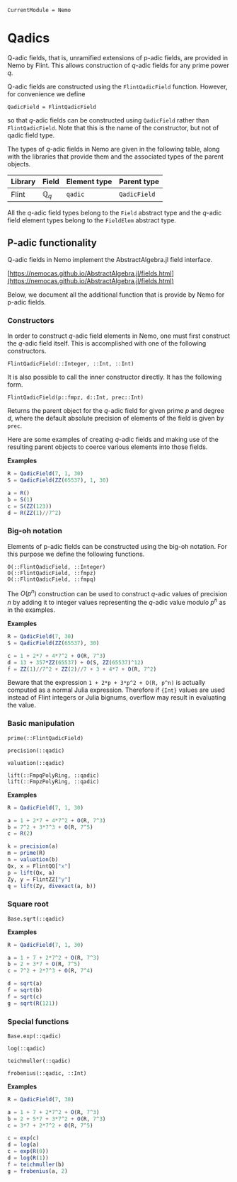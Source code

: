 ```@meta
CurrentModule = Nemo
```

# Qadics

Q-adic fields, that is, unramified extensions of p-adic fields, are provided in
Nemo by Flint. This allows construction of $q$-adic fields for any prime power
$q$.

Q-adic fields are constructed using the `FlintQadicField` function. However,
for convenience we define

```
QadicField = FlintQadicField
```

so that $q$-adic fields can be constructed using `QadicField` rather than
`FlintQadicField`. Note that this is the name of the constructor, but not of
qadic field type.

The types of $q$-adic fields in Nemo are given in the following table, along
with the libraries that provide them and the associated types of the parent
objects.

 Library | Field            | Element type | Parent type
---------|----------------|----------------|---------------------
Flint    | $\mathbb{Q}_q$ | `qadic`        | `QadicField`

All the $q$-adic field types belong to the `Field` abstract type and the
$q$-adic field element types belong to the `FieldElem` abstract type.

## P-adic functionality

Q-adic fields in Nemo implement the AbstractAlgebra.jl field interface.

[https://nemocas.github.io/AbstractAlgebra.jl/fields.html](https://nemocas.github.io/AbstractAlgebra.jl/fields.html)

Below, we document all the additional function that is provide by Nemo for p-adic
fields.

### Constructors

In order to construct $q$-adic field elements in Nemo, one must first construct
the $q$-adic field itself. This is accomplished with one of the following
constructors.

```@docs
FlintQadicField(::Integer, ::Int, ::Int)
```

It is also possible to call the inner constructor directly. It has the following
form.

```
FlintQadicField(p::fmpz, d::Int, prec::Int)
```

Returns the parent object for the $q$-adic field for given prime $p$ and degree
$d$, where the default absolute precision of elements of the field is given by
`prec`.

Here are some examples of creating $q$-adic fields and making use of the
resulting parent objects to coerce various elements into those fields.

**Examples**

```julia
R = QadicField(7, 1, 30)
S = QadicField(ZZ(65537), 1, 30)

a = R()
b = S(1)
c = S(ZZ(123))
d = R(ZZ(1)//7^2)
```

### Big-oh notation

Elements of p-adic fields can  be constructed using the big-oh notation. For this
purpose we define the following functions.

```@docs
O(::FlintQadicField, ::Integer)
O(::FlintQadicField, ::fmpz)
O(::FlintQadicField, ::fmpq)
```

The $O(p^n)$ construction can be used to construct $q$-adic values of precision
$n$ by adding it to integer values representing the $q$-adic value modulo
$p^n$ as in the examples.

**Examples**

```julia
R = QadicField(7, 30)
S = QadicField(ZZ(65537), 30)

c = 1 + 2*7 + 4*7^2 + O(R, 7^3)
d = 13 + 357*ZZ(65537) + O(S, ZZ(65537)^12)
f = ZZ(1)//7^2 + ZZ(2)//7 + 3 + 4*7 + O(R, 7^2)
```

Beware that the expression `1 + 2*p + 3*p^2 + O(R, p^n)` is actually computed
as a normal Julia expression. Therefore if `{Int}` values are used instead
of Flint integers or Julia bignums, overflow may result in evaluating the
value.

### Basic manipulation

```@docs
prime(::FlintQadicField)
```

```@docs
precision(::qadic)
```

```@docs
valuation(::qadic)
```

```@docs
lift(::FmpqPolyRing, ::qadic)
lift(::FmpzPolyRing, ::qadic)
```

**Examples**

```julia
R = QadicField(7, 1, 30)

a = 1 + 2*7 + 4*7^2 + O(R, 7^3)
b = 7^2 + 3*7^3 + O(R, 7^5)
c = R(2)

k = precision(a)
m = prime(R)
n = valuation(b)
Qx, x = FlintQQ["x"]
p = lift(Qx, a)
Zy, y = FlintZZ["y"]
q = lift(Zy, divexact(a, b))
```

### Square root

```@docs
Base.sqrt(::qadic)
```

**Examples**

```julia
R = QadicField(7, 1, 30)

a = 1 + 7 + 2*7^2 + O(R, 7^3)
b = 2 + 3*7 + O(R, 7^5)
c = 7^2 + 2*7^3 + O(R, 7^4)

d = sqrt(a)
f = sqrt(b)
f = sqrt(c)
g = sqrt(R(121))
```

### Special functions

```@docs
Base.exp(::qadic)
```

```@docs
log(::qadic)
```

```@docs
teichmuller(::qadic)
```

```@docs
frobenius(::qadic, ::Int)
```

**Examples**

```julia
R = QadicField(7, 30)

a = 1 + 7 + 2*7^2 + O(R, 7^3)
b = 2 + 5*7 + 3*7^2 + O(R, 7^3)
c = 3*7 + 2*7^2 + O(R, 7^5)

c = exp(c)
d = log(a)
c = exp(R(0))
d = log(R(1))
f = teichmuller(b)
g = frobenius(a, 2)
``` 
